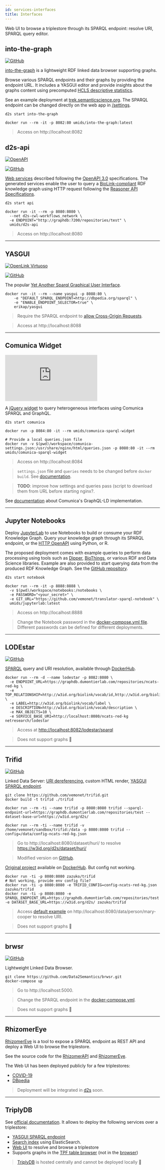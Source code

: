 ```yaml
---
id: services-interfaces
title: Interfaces
---
```


Web UI to browse a triplestore through its SPARQL endpoint: resolve URI, SPARQL query editor.

## into-the-graph

[![GitHub](https://img.shields.io/github/stars/MaastrichtU-IDS/into-the-graph?label=GitHub&style=social)](https://github.com/MaastrichtU-IDS/into-the-graph)

[into-the-graph](https://github.com/MaastrichtU-IDS/into-the-graph) is a lightweight RDF linked data browser supporting graphs.

Browse various SPARQL endpoints and their graphs by providing the endpoint URL. It includes a YASGUI editor and provide insights about the graphs content using  precomputed [HCLS descriptive statistics](https://github.com/MaastrichtU-IDS/d2s-scripts-repository/tree/master/sparql/compute-hcls-stats).

See an example deployment at [trek.semanticscience.org](http://trek.semanticscience.org). The SPARQL endpoint can be changed directly on the web app in [/settings](http://trek.semanticscience.org/settings).

```shell
d2s start into-the-graph

docker run --rm -it -p 8082:80 umids/into-the-graph:latest
```

> Access on http://localhost:8082

## d2s-api

[![OpenAPI](/img/openapi-logo.png)](https://www.openapis.org/)

[![GitHub](https://img.shields.io/github/stars/MaastrichtU-IDS/d2s-api?label=GitHub&style=social)](https://github.com/MaastrichtU-IDS/d2s-api)

[Web services](https://github.com/MaastrichtU-IDS/d2s-api) described following the [OpenAPI 3.0](http://spec.openapis.org/oas/v3.0.1) specifications. The generated services enable the user to query a [BioLink-compliant](https://biolink.github.io/biolink-model/) RDF knowledge graph using HTTP request following the [Reasoner API Specifications](https://github.com/NCATS-Tangerine/NCATS-ReasonerStdAPI/tree/master/API). 

```shell
d2s start api

docker run -it --rm -p 8080:8080 \
  --net d2s-cwl-workflows_network \
  -e ENDPOINT="http://graphdb:7200/repositories/test" \
  umids/d2s-api
```

> Access on http://localhost:8080

---

## YASGUI

[![OpenLink Virtuoso](/img/yasgui-logo.png)](http://doc.yasgui.org/)

[![GitHub](https://img.shields.io/github/stars/OpenTriply/YASGUI?label=GitHub&style=social)](https://github.com/OpenTriply/YASGUI)

The popular [Yet Another Sparql Graphical User Interface](https://hub.docker.com/r/erikap/yasgui).

```shell
docker run -it --rm --name yasgui -p 8088:80 \
	-e "DEFAULT_SPARQL_ENDPOINT=http://dbpedia.org/sparql" \
	-e "ENABLE_ENDPOINT_SELECTOR=true" \
	erikap/yasgui
```

> Require the SPARQL endpoint to [allow Cross-Origin Requests](https://addons.mozilla.org/fr/firefox/addon/cors-everywhere/).

> Access at http://localhost:8088

---

## Comunica Widget

[![GitHub](https://img.shields.io/github/stars/comunica/jQuery-Widget.js?label=GitHub&style=social)](https://github.com/comunica/jQuery-Widget.js)

A [jQuery widget](http://query.linkeddatafragments.org/) to query heterogeneous interfaces using Comunica SPARQL and GraphQL.  

```shell
d2s start comunica

docker run -p 8084:80 -it --rm umids/comunica-sparql-widget

# Provide a local queries.json file
docker run -v $(pwd)/workspace/comunica-settings.json:/usr/share/nginx/html/queries.json -p 8080:80 -it --rm umids/comunica-sparql-widget
```

> Access on http://localhost:8084

> `settings.json` file and `queries` needs to be changed before `docker build`. See [documentation](https://github.com/vemonet/jQuery-Widget.js).

> **TODO**: improve how settings and queries pass (script to download them from URL before starting nginx?.

See [documentation](https://comunica.github.io/Article-ISWC2018-Demo-GraphQlLD/) about Comunica's GraphQL-LD implementation.

---

## Jupyter Notebooks

Deploy [JupyterLab](https://github.com/amalic/Jupyterlab) to use Notebooks to build or consume your RDF Knowledge Graph. Query your knowledge graph through its SPARQL endpoint, or the [HTTP OpenAPI](/docs/services-interfaces#d2s-api) using Python, or R. 

The proposed deployment comes with example queries to perform data processing using tools such as [Dipper](https://github.com/monarch-initiative/dipper), [BioThings](https://docs.biothings.io/en/latest/), or various RDF and Data Science libraries. Example are also provided to start querying data from the produced RDF Knowledge Graph. See the [GitHub repository](https://github.com/vemonet/translator-sparql-notebook).

```shell
d2s start notebook

docker run --rm -it -p 8888:8888 \
  -v $(pwd)/workspace/notebooks:/notebooks \
  -e PASSWORD="<your_secret>" \
  -e GIT_URL="https://github.com/vemonet/translator-sparql-notebook" \
  umids/jupyterlab:latest
```

> Access on http://localhost:8888

> Change the Notebook password in the [docker-compose.yml file](https://github.com/MaastrichtU-IDS/d2s-cwl-workflows). Different passwords can be defined for different deployments.

---

## LODEstar

[![GitHub](https://img.shields.io/github/stars/EBISPOT/lodestar?label=GitHub&style=social)](https://github.com/EBISPOT/lodestar)

[SPARQL](https://www.w3.org/TR/sparql11-query/) query and URI resolution, available through [DockerHub](https://hub.docker.com/r/netresearch/lodestar).

```shell
docker run --rm -d --name lodestar -p 8082:8080 \
  -e ENDPOINT_URL=https://graphdb.dumontierlab.com/repositories/ncats-red-kg \
  -e TOP_RELATIONSHIP=http://w3id.org/biolink/vocab/id,http://w3id.org/biolink/vocab/name,http://w3id.org/biolink/vocab/description \
  -e LABEL=http://w3id.org/biolink/vocab/label \
  -e DESCRIPTION=http://w3id.org/biolink/vocab/description \
  -e MAX_OBJECTS=10 \
  -e SERVICE_BASE_URI=http://localhost:8080/ncats-red-kg netresearch/lodestar
```

> Access at [http://localhost:8082/lodestar/sparql](http://localhost:8082/lodestar/sparql)

> Does not support graphs 🚫

---

## Trifid

[![GitHub](https://img.shields.io/github/stars/zazuko/trifid?label=GitHub&style=social)](https://github.com/zazuko/trifid)

Linked Data Server: [URI dereferencing](http://lod.opentransportdata.swiss/sparql/), custom HTML render, [YASGUI SPARQL endpoint](http://lod.opentransportdata.swiss/sparql/).

```shell
git clone https://github.com/vemonet/trifid.git
docker build -t trifid ./trifid

docker run --rm -ti --name trifid -p 8080:8080 trifid --sparql-endpoint-url=https://graphdb.dumontierlab.com/repositories/test --dataset-base-url=https://w3id.org/d2s/

docker run --rm -ti --name trifid -v /home/vemonet/sandbox/trifid:/data -p 8080:8080 trifid --config=/data/config-ncats-red-kg.json
```

> Go to http://localhost:8080/dataset/huri/ to resolve https://w3id.org/d2s/dataset/huri/ 

> Modified version on [GitHub](https://github.com/vemonet/trifid).

[Original project](https://github.com/zazuko/trifid) available on [DockerHub](https://hub.docker.com/r/zazuko/trifid/). But config not working.

```shell
docker run -ti -p 8080:8080 zazuko/trifid
# Not working, provide env config file?
docker run -ti -p 8080:8080 -e TRIFID_CONFIG=config-ncats-red-kg.json zazuko/trifid
docker run -ti -p 8080:8080 -e SPARQL_ENDPOINT_URL=https://graphdb.dumontierlab.com/repositories/test -e DATASET_BASE_URL=https://w3id.org/d2s/ zazuko/trifid
```

> Access [default example](https://github.com/zazuko/tbbt-ld/blob/master/dist/tbbt.nq) on http://localhost:8080/data/person/mary-cooper to resolve URI.

> Does not support graphs 🚫

---

## brwsr

[![GitHub](https://img.shields.io/github/stars/Data2Semantics/brwsr?label=GitHub&style=social)](https://github.com/Data2Semantics/brwsr)

Lightweight Linked Data Browser.

```shell
git clone https://github.com/Data2Semantics/brwsr.git
docker-compose up
```

> Go to http://localhost:5000.

> Change the SPARQL endpoint in the [docker-compose.yml](https://github.com/Data2Semantics/brwsr/blob/master/docker-compose.yml).

> Does not support graphs 🚫

---

## RhizomerEye

[RhizomerEye](https://rhizomer.rhizomik.net/about) is a tool to expose a SPARQL endpoint as REST API and deploy a Web UI to browse the triplestore.

See the source code for the [RhizomerAPI](https://github.com/rhizomik/rhizomerAPI) and [RhizomerEye](https://github.com/rhizomik/rhizomerEye).

The Web UI has been deployed publicly for a few triplestores:

* [COVID-19](https://rhizomer.rhizomik.net/datasets/covid19/ucsb:Record)
* [DBpedia](https://rhizomer.rhizomik.net/datasets/dbpedia/describe?uri=http:%2F%2Fdbpedia.org%2Fresource%2FEngland)

> Deployment will be integrated in [d2s](https://pypi.org/project/d2s/) soon.

---

## TriplyDB

See [official documentation](https://triply.cc/docs/triply-db-getting-started). It allows to deploy the following services over a triplestore:

* [YASGUI SPARQL endpoint](https://triplydb.com/wouter/linkedmdb/sparql/linkedmdb)
* [Search index](https://triplydb.com/wouter/linkedmdb/search/search) using ElasticSearch.
* [Web UI](https://triplydb.com/wouter/linkedmdb/id/actor/1) to resolve and browse a triplestore
* Supports graphs in the [TPF table browser](https://triplydb.com/wouter/linkedmdb/table) (not in the [browser](https://triplydb.com/wouter/linkedmdb/browser?resource=https%3A%2F%2Ftriplydb.com%2Fwouter%2Flinkedmdb%2Fvocab%2FActor&focus=forward))

> [TriplyDB](https://triplydb.com/) is hosted centrally and cannot be deployed locally 🚫
